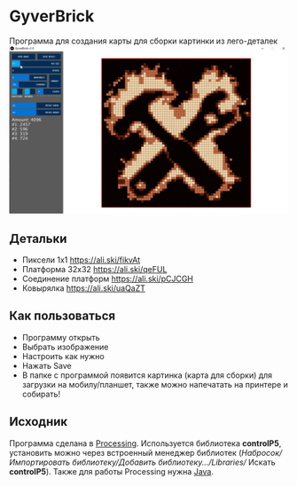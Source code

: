# GyverBrick
Программа для создания карты для сборки картинки из лего-деталек 
![Logo](/logo.jpg)

## Детальки
* Пиксели 1х1 https://ali.ski/fikvAt
* Платформа 32х32 https://ali.ski/qeFUL
* Соединение платформ https://ali.ski/pCJCGH
* Ковырялка https://ali.ski/uaQaZT

## Как пользоваться
* Программу открыть
* Выбрать изображение
* Настроить как нужно
* Нажать Save
* В папке с программой появится картинка (карта для сборки) для загрузки на мобилу/планшет, также можно напечатать на принтере и собирать!

## Исходник
Программа сделана в [Processing](https://processing.org/). Используется библиотека **controlP5**, установить можно через встроенный менеджер библиотек (*Набросок/Импортировать библиотеку/Добавить библиотеку.../Libraries/* Искать **controlP5**). Также для работы Processing нужна [Java](https://www.java.com/ru/download/).
